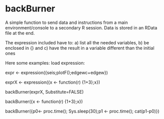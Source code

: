 # backBurner
A simple function to send data and instructions from a main environment/console to a secondary R session. Data is stored in an RData file at the end.

The expression included have to: 
a) list all the needed variables, 
b) be enclosed in {} and 
c) have the result in a variable different than the initial ones

Here some examples:
load expression: 

  expr <- expression({seis;plotF();edgewc+edgew})

  exprX <- expression({x <- function(r) {1+3};x})

  backBurner(exprX, Substitute=FALSE)

  backBurner({x <- function(r) {1+3};x})

  backBurner({p0<- proc.time(); Sys.sleep(30);p1 <- proc.time(); cat(p1-p0)})
